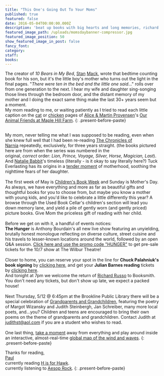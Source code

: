 ```yaml
---
title: "This One's Going Out To Your Moms"
published: true
featured: false
date: 2016-05-04T00:00:00.000Z
description: 'beat up books with big hearts and long memories, richard russo returns, moms and the children they read to.'
featured_image_path: /uploads/momsdaybanner-compressor.jpg
featured_image_position: 50
show_featured_image_in_post: false
fancy_font:
category:
staff:
books:
---
```



The creator of&nbsp;*10 Bears in My Bed*,&nbsp;[Stan](https://www.humortimes.com/36201/stan-mack-insight-cartoonists/) [Mack](https://www.stanmack.com/books.php), wrote that bedtime counting book for his son, but it's the little boy's mother who turns out the light in the final pages. "*There were ten in the bed and the little one said*…" rolls over from one generation to the next. I hear my wife and daughter sing-songing those lines through the bedroom door, and the distant memory of my mother and I doing the exact same thing make the last 30+ years seem but a moment.
<br>My mom reading to me, or waiting patiently as I tried to read each little caption on the&nbsp;[cat](https://kinderbooks.net/wp-content/uploads/2015/05/97806898449971.jpg)&nbsp;or&nbsp;[chicken](https://2.bp.blogspot.com/-RvZBCOlQ7sw/Td9ZpVJl3qI/AAAAAAAAGds/IxHD51rWHXw/s1600/5+maple+hill.jpg)&nbsp;pages of [Alice & Martin Provensen](https://fishinkblog.com/2010/10/25/alice-and-martin-provensen-vintage-childrens-illustration/)'s&nbsp;[Our Animal Friends at Maple Hill Farm](https://www.brooklinebooksmith-shop.com/book/9780689844997).
{: .present-before-paste}

<br>My mom, never telling me what I was supposed to be reading, even when she knew full well that I had been re-reading&nbsp;[The Chronicles of Narnia](https://www.brooklinebooksmith-shop.com/book/9780064409421)&nbsp;repeatedly, exclusively, for three years straight. (the books pictured here are from when the series was numbered in the original,&nbsp;*correct*&nbsp;order:&nbsp;*Lion, Prince, Voyage, Silver, Horse, Magician, Last*).
<br>And&nbsp;[Natalie Babbit](https://www.brooklinebooksmith-shop.com/book/9780312370091)'s timeless (literally - is it okay to say literally here?) Tuck Everlasting has its origins in a&nbsp;[tender moment](https://www.npr.org/2015/01/29/382383351/the-gift-of-eternal-shelf-life-tuck-everlasting-turns-40)&nbsp;of motherhood, soothing the nighttime fears of her daughter.
<br>
<br>The first week of May is&nbsp;[Children's Book Week](https://www.bookweekonline.com/)&nbsp;and Sunday is Mother's Day. As always, we have everything and more as far as beautiful gifts and thoughtful books for you to choose from, but maybe you know a mother with young kids, and you'd like to celebrate a little differently this year? A browse through the Used Book Cellar's children's section will lead you down memory lane, and yield a pile of gently worn (and gently priced) picture books. Give Mom the priceless gift of reading with her child.
<br>
<br>Before we get on with it, a handful of events notices:
<br>**The Hunger**&nbsp;is Anthony Bourdain's all new live show featuring an unyielding, brutally honest monologue reflecting on diverse culture, street cuisine and his travels to lesser-known locations around the world, followed by an open Q&A session.&nbsp;[Click here and use the promo code "HUNGER"](https://thewilbur.com/symphony-hall/)&nbsp;to get pre-sale tickets for the 10/7 show at The Wilbur Theatre!
<br>
<br>Closer to home, you can reserve your spot in the line for&nbsp;**Chuck Palahniuk's book signing**&nbsp;by [clicking here](https://www.brooklinebooksmith.com/events/2016-06/chuck-palahniuk-fight-club-2/), and get your&nbsp;**Julian Barnes reading**&nbsp;tickets by&nbsp;[clicking here](https://www.eventbrite.com/e/julian-barnes-526-tickets-24810563062).
<br>And tonight at 7pm we welcome the return of&nbsp;[Richard Russo](https://www.brooklinebooksmith.com/events/2016-05/richard-russo-everybodys-fool/)&nbsp;to Booksmith.
<br>You don't need any tickets, but don't show up late, we expect a packed house!
<br>
<br>Next Thursday, 5/12 @ 6:45pm at the Brookline Public Library there will be a special celebration of&nbsp;[Grandparents and Grandchildren](https://www.brooklinelibrary.org/programs/special-events/160512-celebrate-grandparents), featuring the poetry of Margot Wizansky and Judith Steinbergh, Jan Schreiber, many more local poets, and…you? Children and teens are encouraged to bring their own poems on the theme of grandparents and grandchildren. Contact Judith at judithst@aol.com if you are a student who wishes to read.
<br>
<br>One last thing,&nbsp;[take a moment](https://img.ifcdn.com/images/43c0bf31c89138912ab5b35cb07bc04825f133dcbe113b52c3d4aea2b086c059_1.gif)&nbsp;away from everything and play around inside an interactive, almost-real-time&nbsp;[global map of the wind and waves](https://earth.nullschool.net/).
{: .present-before-paste}

Thanks for reading,
<br>[Paul](https://www.ptpainter.com/)
<br>currently reading&nbsp;[H is for Hawk](https://www.brooklinebooksmith-shop.com/book/9780802124739).
<br>currently listening to&nbsp;[Aesop Rock](https://www.youtube.com/watch?v=AGbMQ2efZPU).
{: .present-before-paste}
